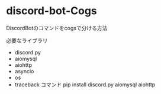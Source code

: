 # discord-bot-Cogs
DiscordBotのコマンドをcogsで分ける方法

必要なライブラリ
- discord.py
- aiomysql
- aiohttp
- asyncio
- os
- traceback
コマンド
pip install discord.py aiomysql aiohttp

